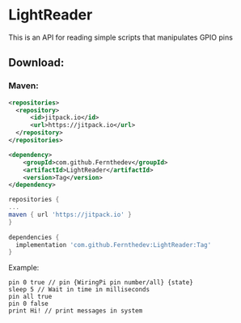 # LightReader
This is an API for reading simple scripts that manipulates GPIO pins


## Download: 
### Maven: 
```xml
<repositories>
  <repository>
      <id>jitpack.io</id>
      <url>https://jitpack.io</url>
  </repository>
</repositories>

<dependency>
    <groupId>com.github.Fernthedev</groupId>
    <artifactId>LightReader</artifactId>
    <version>Tag</version>
</dependency>
  ```
  
  ```gradle
repositories {
...
maven { url 'https://jitpack.io' }
}
    
dependencies {
    implementation 'com.github.Fernthedev:LightReader:Tag'
}
  ```
  
  Example: 
  ```
  pin 0 true // pin {WiringPi pin number/all} {state}
  sleep 5 // Wait in time in milliseconds
  pin all true
  pin 0 false
  print Hi! // print messages in system
  ```

